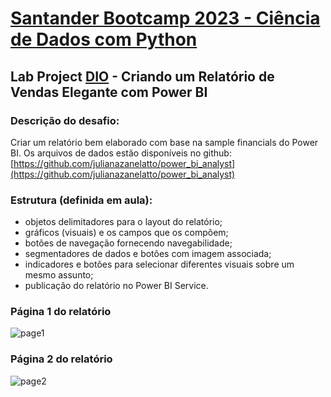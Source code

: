 # [Santander Bootcamp 2023 - Ciência de Dados com Python](https://web.dio.me/track/71477949-f762-43c6-9bf2-9cf3d7f61d4a?tab=about)

## Lab Project [DIO](dio.me/) - Criando um Relatório de Vendas Elegante com Power BI

### Descrição do desafio: 
Criar um relatório bem elaborado com base na sample financials do Power BI. Os arquivos de dados estão disponíveis no github: 
[https://github.com/julianazanelatto/power_bi_analyst](https://github.com/julianazanelatto/power_bi_analyst) 

### Estrutura (definida em aula): 

- objetos delimitadores para o layout do relatório;
- gráficos (visuais) e os campos que os compõem;
- botões de navegação fornecendo navegabilidade;
- segmentadores de dados e botões com imagem associada; 
- indicadores e botões para selecionar diferentes visuais sobre um mesmo assunto;
- publicação do relatório no Power BI Service.

### Página 1 do relatório

![page1](/image/page1.png)

### Página 2 do relatório

![page2](/image/page2.png)
